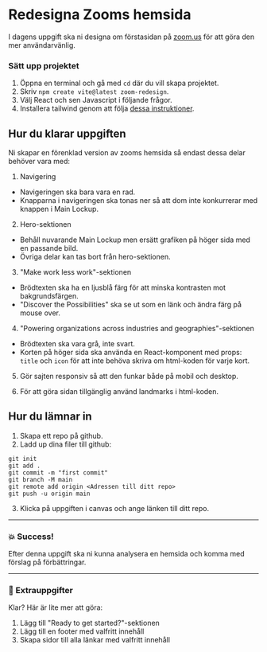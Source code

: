 # Redesigna Zooms hemsida

I dagens uppgift ska ni designa om förstasidan på [zoom.us](https://zoom.us/) för att göra den mer användarvänlig.

### Sätt upp projektet

1. Öppna en terminal och gå med `cd` där du vill skapa projektet.
2. Skriv `npm create vite@latest zoom-redesign`.
3. Välj React och sen Javascript i följande frågor.
4. Installera tailwind genom att följa [dessa instruktioner](https://tailwindcss.com/docs/guides/vite).

## Hur du klarar uppgiften

Ni skapar en förenklad version av zooms hemsida så endast dessa delar behöver vara med:

1. Navigering

- Navigeringen ska bara vara en rad.
- Knapparna i navigeringen ska tonas ner så att dom inte konkurrerar med knappen i Main Lockup.

2. Hero-sektionen

- Behåll nuvarande Main Lockup men ersätt grafiken på höger sida med en passande bild.
- Övriga delar kan tas bort från hero-sektionen.

3. "Make work less work"-sektionen

- Brödtexten ska ha en ljusblå färg för att minska kontrasten mot bakgrundsfärgen.
- "Discover the Possibilities" ska se ut som en länk och ändra färg på mouse over.

4. "Powering organizations across industries and geographies"-sektionen

- Brödtexten ska vara grå, inte svart.
- Korten på höger sida ska använda en React-komponent med props: `title` och `icon` för
  att inte behöva skriva om html-koden för varje kort.

5. Gör sajten responsiv så att den funkar både på mobil och desktop.

6. För att göra sidan tillgänglig använd landmarks i html-koden.

## Hur du lämnar in

1. Skapa ett repo på github.
2. Ladd up dina filer till github:

```
git init
git add .
git commit -m "first commit"
git branch -M main
git remote add origin <Adressen till ditt repo>
git push -u origin main
```

3. Klicka på uppgiften i canvas och ange länken till ditt repo.


---

### :boom: Success!

Efter denna uppgift ska ni kunna analysera en hemsida och komma med förslag på förbättringar.

---

### :runner: Extrauppgifter

Klar? Här är lite mer att göra:

1. Lägg till "Ready to get started?"-sektionen
1. Lägg till en footer med valfritt innehåll
1. Skapa sidor till alla länkar med valfritt innehåll
